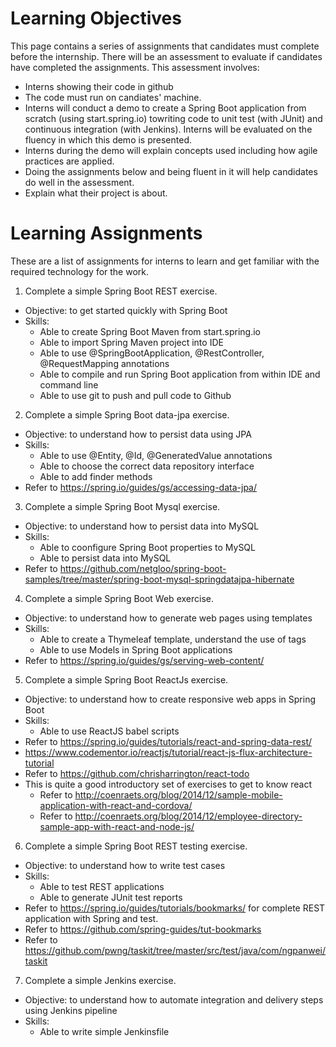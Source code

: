# Learning Objectives

This page contains a series of assignments that candidates must complete before the internship. There will be an assessment to evaluate if candidates have completed the assignments. This assessment involves:
* Interns showing their code in github
* The code must run on candiates' machine.
* Interns will conduct a demo to create a Spring Boot application from scratch (using start.spring.io) towriting code to unit test (with JUnit) and continuous integration (with Jenkins). Interns will be evaluated on the fluency in which this demo is presented.
* Interns during the demo will explain concepts used including how agile practices are applied.
* Doing the assignments below and being fluent in it will help candidates do well in the assessment.
* Explain what their project is about.

# Learning Assignments

These are a list of assignments for interns to learn and get familiar with the required technology for the work.

1. Complete a simple Spring Boot REST exercise.
  * Objective: to get started quickly with Spring Boot
  * Skills:
    * Able to create Spring Boot Maven from start.spring.io
    * Able to import Spring Maven project into IDE
    * Able to use @SpringBootApplication, @RestController, @RequestMapping annotations
    * Able to compile and run Spring Boot application from within IDE and command line
    * Able to use git to push and pull code to Github

2. Complete a simple Spring Boot data-jpa exercise. 
  * Objective: to understand how to persist data using JPA
  * Skills:
    * Able to use @Entity, @Id, @GeneratedValue annotations
    * Able to choose the correct data repository interface
    * Able to add finder methods
  * Refer to https://spring.io/guides/gs/accessing-data-jpa/


3. Complete a simple Spring Boot Mysql exercise. 
  * Objective: to understand how to persist data into MySQL
  * Skills:
    * Able to coonfigure Spring Boot properties to MySQL
    * Able to persist data into MySQL
  * Refer to https://github.com/netgloo/spring-boot-samples/tree/master/spring-boot-mysql-springdatajpa-hibernate


4. Complete a simple Spring Boot Web exercise.
  * Objective: to understand how to generate web pages using templates
  * Skills:
    * Able to create a Thymeleaf template, understand the use of tags
    * Able to use Models in Spring Boot applications 
  * Refer to https://spring.io/guides/gs/serving-web-content/


5. Complete a simple Spring Boot ReactJs exercise.
  * Objective: to understand how to create responsive web apps in Spring Boot
  * Skills:
    * Able to use ReactJS babel scripts
  * Refer to https://spring.io/guides/tutorials/react-and-spring-data-rest/
  * https://www.codementor.io/reactjs/tutorial/react-js-flux-architecture-tutorial
  * Refer to https://github.com/chrisharrington/react-todo
  * This is quite a good introductory set of exercises to get to know react
    * Refer to http://coenraets.org/blog/2014/12/sample-mobile-application-with-react-and-cordova/
    * Refer to http://coenraets.org/blog/2014/12/employee-directory-sample-app-with-react-and-node-js/


6. Complete a simple Spring Boot REST testing exercise. 
  * Objective: to understand how to write test cases
  * Skills:
    * Able to test REST applications
    * Able to generate JUnit test reports
  * Refer to https://spring.io/guides/tutorials/bookmarks/ for complete REST application with Spring and test.
  * Refer to https://github.com/spring-guides/tut-bookmarks
  * Refer to https://github.com/pwng/taskit/tree/master/src/test/java/com/ngpanwei/taskit


7. Complete a simple Jenkins exercise.
  * Objective: to understand how to automate integration and delivery steps using Jenkins pipeline
  * Skills:
    * Able to write simple Jenkinsfile



